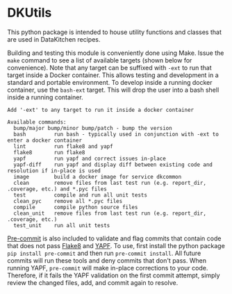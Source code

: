 # DKUtils

This python package is intended to house utility functions and classes that are used in DataKitchen recipes.

Building and testing this module is conveniently done using Make. Issue the `make` command to see a list
of available targets (shown below for convenience). Note that any target can be suffixed with `-ext` to 
run that target inside a Docker container. This allows testing and development in a standard and portable
environment. To develop inside a running docker container, use the `bash-ext` target. This will drop the 
user into a bash shell inside a running container.

    Add '-ext' to any target to run it inside a docker container
    
    Available commands:
      bump/major bump/minor bump/patch - bump the version
      bash         run bash - typically used in conjunction with -ext to enter a docker container
      lint         run flake8 and yapf
      flake8       run flake8
      yapf         run yapf and correct issues in-place
      yapf-diff    run yapf and display diff between existing code and resolution if in-place is used
      image        build a docker image for service dkcommon
      clean        remove files from last test run (e.g. report_dir, .coverage, etc.) and *.pyc files
      test         compile and run all unit tests
      clean_pyc    remove all *.pyc files
      compile      compile python source files
      clean_unit   remove files from last test run (e.g. report_dir, .coverage, etc.)
      test_unit    run all unit tests

[Pre-commit](https://pre-commit.com/) is also included to validate and flag commits that contain code 
that does not pass [Flake8](http://flake8.pycqa.org/en/latest/) and [YAPF](https://github.com/google/yapf). 
To use, first install the python package `pip install pre-commit` and then run `pre-commit install`. All 
future commits will run these tools and deny commits that don't pass. When running YAPF, `pre-commit` will
make in-place corrections to your code. Therefore, if it fails the YAPF validation on the first commit 
attempt, simply review the changed files, add, and commit again to resolve.  